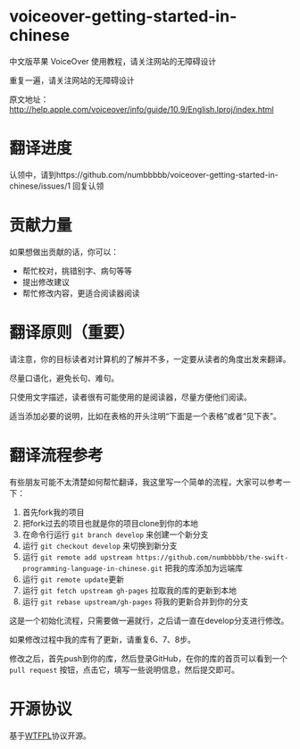 voiceover-getting-started-in-chinese
====================================

中文版苹果 VoiceOver 使用教程，请关注网站的无障碍设计

重复一遍，请关注网站的无障碍设计

原文地址：http://help.apple.com/voiceover/info/guide/10.9/English.lproj/index.html

# 翻译进度

认领中，请到https://github.com/numbbbbb/voiceover-getting-started-in-chinese/issues/1 回复认领


# 贡献力量

如果想做出贡献的话，你可以：

- 帮忙校对，挑错别字、病句等等
- 提出修改建议
- 帮忙修改内容，更适合阅读器阅读


# 翻译原则（重要）

请注意，你的目标读者对计算机的了解并不多，一定要从读者的角度出发来翻译。

尽量口语化，避免长句、难句。

只使用文字描述，读者很有可能使用的是阅读器，尽量方便他们阅读。

适当添加必要的说明，比如在表格的开头注明“下面是一个表格”或者“见下表”。

# 翻译流程参考

有些朋友可能不太清楚如何帮忙翻译，我这里写一个简单的流程，大家可以参考一下：

1. 首先fork我的项目
2. 把fork过去的项目也就是你的项目clone到你的本地
3. 在命令行运行 `git branch develop` 来创建一个新分支
4. 运行 `git checkout develop` 来切换到新分支
5. 运行 `git remote add upstream https://github.com/numbbbbb/the-swift-programming-language-in-chinese.git` 把我的库添加为远端库
6. 运行 `git remote update`更新
7. 运行 `git fetch upstream gh-pages` 拉取我的库的更新到本地
8. 运行 `git rebase upstream/gh-pages` 将我的更新合并到你的分支

这是一个初始化流程，只需要做一遍就行，之后请一直在develop分支进行修改。

如果修改过程中我的库有了更新，请重复6、7、8步。

修改之后，首先push到你的库，然后登录GitHub，在你的库的首页可以看到一个 `pull request` 按钮，点击它，填写一些说明信息，然后提交即可。


# 开源协议
基于[WTFPL](http://en.wikipedia.org/wiki/WTFPL)协议开源。
